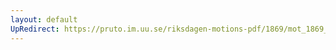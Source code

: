 ```yaml
---
layout: default
UpRedirect: https://pruto.im.uu.se/riksdagen-motions-pdf/1869/mot_1869__ak__210.pdf
---
```

